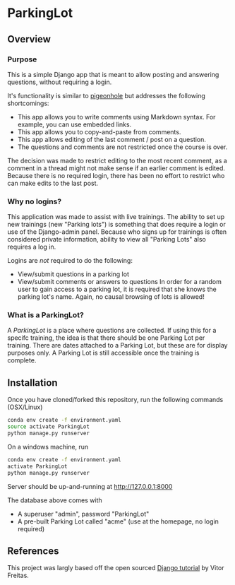 # ParkingLot

## Overview
### Purpose

This is a simple Django app that is meant to allow posting and answering questions, without requiring a login.

It's functionality is similar to [pigeonhole](http://pigeonhole.at/) but addresses the following shortcomings:

* This app allows you to write comments using Markdown syntax. For example, you can use embedded links.
* This app allows you to copy-and-paste from comments.
* This app allows editing of the last comment / post on a question.
* The questions and comments are not restricted once the course is over.

The decision was made to restrict editing to the most recent comment, as a comment in a thread might not make sense if
an earlier comment is edited. Because there is no required login, there has been no effort to restrict who can make
edits to the last post.

### Why no logins?

This application was made to assist with live trainings. The ability to set up new trainings (new "Parking lots") is
something that does require a login or use of the Django-admin panel. Because who signs up for trainings is often
considered private information, ability to view all "Parking Lots" also requires a log in.

Logins are _not_ required to do the following:
* View/submit questions in a parking lot
* View/submit comments or answers to questions
In order for a random user to gain access to a parking lot, it is required that she knows the parking lot's name. Again,
no causal browsing of lots is allowed!

### What is a ParkingLot?

A *ParkingLot* is a place where questions are collected. If using this for a specifc training, the idea is that there
should be one Parking Lot per training. There are dates attached to a Parking Lot, but these are for display purposes
only. A Parking Lot is still accessible once the training is complete.

## Installation

Once you have cloned/forked this repository, run the following commands (OSX/Linux)
```bash
conda env create -f environment.yaml
source activate ParkingLot
python manage.py runserver
```

On a windows machine, run
```bash
conda env create -f environment.yaml
activate ParkingLot
python manage.py runserver
```

Server should be up-and-running at http://127.0.0.1:8000

The database above comes with
* A superuser "admin", password "ParkingLot"
* A pre-built Parking Lot called "acme" (use at the homepage, no login required)

## References

This project was largly based off the open sourced [Django tutorial](https://simpleisbetterthancomplex.com/series/beginners-guide/1.11/) by Vitor Freitas.
